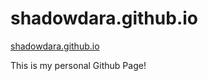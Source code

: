 # shadowdara.github.io

<a href="https://shadowdara.github.io">shadowdara.github.io</a>

This is my personal Github Page!
